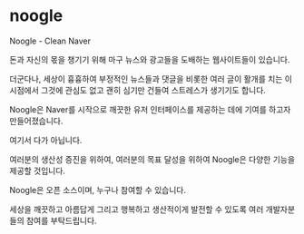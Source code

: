 # noogle
Noogle - Clean Naver

돈과 자신의 몫을 챙기기 위해 마구 뉴스와 광고들을 도배하는 웹사이트들이 있습니다.

더군다나, 세상이 흉흉하여 부정적인 뉴스들과 댓글을 비롯한 여러 글이 활개를 치는 이 시점에서 그것에 관심도 없고 괜히 심기만 건들여 스트레스가 생기기도 합니다.

Noogle은 Naver를 시작으로 깨끗한 유저 인터페이스를 제공하는 데에 기여를 하고자 만들어졌습니다.

여기서 다가 아닙니다.

여러분의 생산성 증진을 위하여, 여러분의 목표 달성을 위하여 Noogle은 다양한 기능을 제공할 것입니다.

Noogle은 오픈 소스이며, 누구나 참여할 수 있습니다.

세상을 깨끗하고 아름답게 그리고 행복하고 생산적이게 발전할 수 있도록 여러 개발자분들의 참여를 부탁드립니다.
